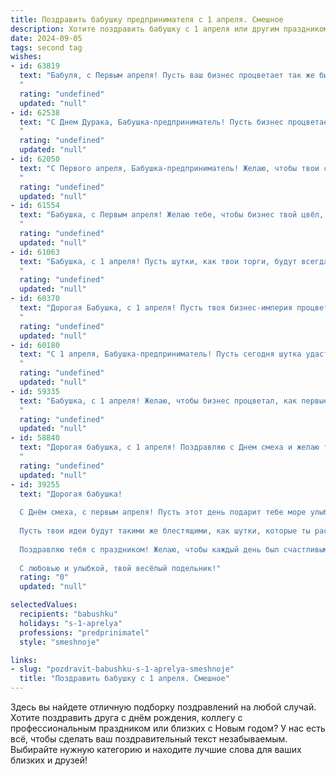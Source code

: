```yaml
---
title: Поздравить бабушку предпринимателя с 1 апреля. Смешное
description: Хотите поздравить бабушку с 1 апреля или другим праздником? Наш ИИ создаст незабываемое поздравление, а вы обязательно выделитесь среди других.  
date: 2024-09-05
tags: second tag
wishes:
- id: 63819
  text: "Бабуля, с Первым апреля! Пусть ваш бизнес процветает так же быстро, как сегодня меняются цены на ваши товары! 😉🎉
  "
  rating: "undefined"
  updated: "null"
- id: 62538
  text: "С Днем Дурака, Бабушка-предприниматель! Пусть бизнес процветает, как первоапрельские розыгрыши, а конкуренты ходят на цыпочках, опасаясь твоих гениальных идей! 😜🎉
  "
  rating: "undefined"
  updated: "null"
- id: 62050
  text: "С Первого апреля, Бабушка-предприниматель! Желаю, чтобы твои сделки были такими же удачными, как твои пирожки, а конкуренты такими же слабыми, как твой внук на уроке физкультуры! 😂
  "
  rating: "undefined"
  updated: "null"
- id: 61554
  text: "Бабушка, с Первым апреля! Желаю тебе, чтобы бизнес твой цвёл, как весенний одуванчик, и, как говорят старики, «деньги шли рекой», желательно, не только в налоговую! 😉
  "
  rating: "undefined"
  updated: "null"
- id: 61063
  text: "Бабушка, с 1 апреля! Пусть шутки, как твои торги, будут всегда выгодными и удачными, а конкуренты, как твои конкуренты, всегда будут ошарашены твоей деловой хваткой! 🎉🤣
  "
  rating: "undefined"
  updated: "null"
- id: 60370
  text: "Дорогая Бабушка, с 1 апреля! Пусть твоя бизнес-империя процветает, как весенние цветы, а конкуренты, как первоапрельские шутки, растворятся в воздухе! 😄🎉
  "
  rating: "undefined"
  updated: "null"
- id: 60180
  text: "С 1 апреля, Бабушка-предприниматель! Пусть сегодня шутка удастся, а сделка окажется выгоднее, чем кажется! 🎉😁
  "
  rating: "undefined"
  updated: "null"
- id: 59335
  text: "Бабушка, с 1 апреля! Желаю, чтобы бизнес процветал, как первые весенние цветы, и чтобы прибыль росла, как грибы после дождя! 😉
  "
  rating: "undefined"
  updated: "null"
- id: 58840
  text: "Дорогая бабушка, с 1 апреля! Поздравляю с Днем смеха и желаю тебе не останавливаться на достигнутом! Пусть твоя бизнес-империя процветает, прибыль растёт в геометрической прогрессии, а конкуренты трепещут перед твоим предпринимательским талантом!  😜
  "
  rating: "undefined"
  updated: "null"
- id: 39255
  text: "Дорогая бабушка!
  
  С Днём смеха, с первым апреля! Пусть этот день подарит тебе море улыбок и радости. Как настоящий предприниматель, ты знаешь, как важно не только зарабатывать деньги, но и хорошенько посмеяться!
  
  Пусть твои идеи будут такими же блестящими, как шутки, которые ты рассказываешь, а конкуренты пусть завидуют твоему уму и креативу! Знай, что даже в мире бизнеса иногда нужно просто отдохнуть и повеселиться.
  
  Поздравляю тебя с праздником! Желаю, чтобы каждый день был счастливым, как шутка, которая стала классикой! Пусть твои планы сбываются, а настроение всегда будет на высоте!
  
  С любовью и улыбкой, твой весёлый подельник!"
  rating: "0"
  updated: "null"

selectedValues:
  recipients: "babushku"
  holidays: "s-1-aprelya"
  professions: "predprinimatel"
  style: "smeshnoje"

links:
- slug: "pozdravit-babushku-s-1-aprelya-smeshnoje"
  title: "Поздравить бабушку с 1 апреля. Смешное"
---
```


Здесь вы найдете отличную подборку поздравлений на любой случай. 
Хотите поздравить друга с днём рождения, коллегу с профессиональным праздником или близких с Новым годом? У нас есть всё, чтобы сделать ваш поздравительный текст незабываемым. Выбирайте нужную категорию и находите лучшие слова для ваших близких и друзей!
